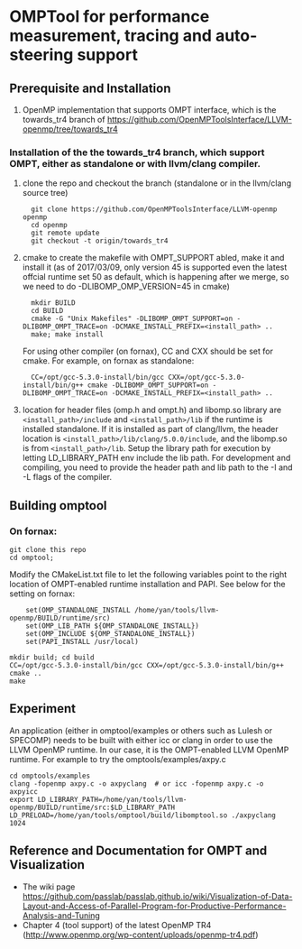 
# OMPTool for performance measurement, tracing and auto-steering support

## Prerequisite and Installation
1. OpenMP implementation that supports OMPT interface, which is the towards_tr4 branch of https://github.com/OpenMPToolsInterface/LLVM-openmp/tree/towards_tr4
    
### Installation of the the towards_tr4 branch, which support OMPT, either as standalone or with llvm/clang compiler. 
  1. clone the repo and checkout the branch (standalone or in the llvm/clang source tree)
   
           git clone https://github.com/OpenMPToolsInterface/LLVM-openmp openmp
           cd openmp
           git remote update
           git checkout -t origin/towards_tr4
           
  1. cmake to create the makefile with OMPT_SUPPORT abled, make it and install it (as of 2017/03/09, only version 45 is supported even the latest offcial runtime set 50 as default, which is happening after we merge, so we need to do -DLIBOMP_OMP_VERSION=45 in cmake)
    
           mkdir BUILD
           cd BUILD
           cmake -G "Unix Makefiles" -DLIBOMP_OMPT_SUPPORT=on -DLIBOMP_OMPT_TRACE=on -DCMAKE_INSTALL_PREFIX=<install_path> ..
           make; make install
           
      For using other compiler (on fornax), CC and CXX should be set for cmake. For example, on fornax as standalone: 
      
           CC=/opt/gcc-5.3.0-install/bin/gcc CXX=/opt/gcc-5.3.0-install/bin/g++ cmake -DLIBOMP_OMPT_SUPPORT=on -DLIBOMP_OMPT_TRACE=on -DCMAKE_INSTALL_PREFIX=<install_path> ..
           
  1. location for header files (omp.h and ompt.h) and libomp.so library are `<install_path>/include` and `<install_path>/lib` if the runtime is installed standalone. If it is installed as part of clang/llvm, the header location is `<install_path>/lib/clang/5.0.0/include`, and the libomp.so is from `<install_path>/lib`. Setup the library path for execution by letting LD_LIBRARY_PATH env include the lib path. For development and compiling, you need to provide the header path and lib path to the -I and -L flags of the compiler.

## Building omptool

### On fornax:
    git clone this repo
    cd omptool; 
 Modify the CMakeList.txt file to let the following variables point to the right location of OMPT-enabled runtime installation and PAPI. See below for the setting on fornax: 
~~~~
    set(OMP_STANDALONE_INSTALL /home/yan/tools/llvm-openmp/BUILD/runtime/src)
    set(OMP_LIB_PATH ${OMP_STANDALONE_INSTALL})
    set(OMP_INCLUDE ${OMP_STANDALONE_INSTALL})
    set(PAPI_INSTALL /usr/local)
~~~~

    mkdir build; cd build
    CC=/opt/gcc-5.3.0-install/bin/gcc CXX=/opt/gcc-5.3.0-install/bin/g++ cmake ..
    make
    
## Experiment
An application (either in omptool/examples or others such as Lulesh or SPECOMP) needs to be built with either icc or clang in order to use the LLVM OpenMP runtime. In our case, it is the OMPT-enabled LLVM OpenMP runtime. For example to try the omptools/examples/axpy.c

    cd omptools/examples
    clang -fopenmp axpy.c -o axpyclang  # or icc -fopenmp axpy.c -o axpyicc
    export LD_LIBRARY_PATH=/home/yan/tools/llvm-openmp/BUILD/runtime/src:$LD_LIBRARY_PATH
    LD_PRELOAD=/home/yan/tools/omptool/build/libomptool.so ./axpyclang 1024

## Reference and Documentation for OMPT and Visualization
 * The wiki page https://github.com/passlab/passlab.github.io/wiki/Visualization-of-Data-Layout-and-Access-of-Parallel-Program-for-Productive-Performance-Analysis-and-Tuning
 * Chapter 4 (tool support) of the latest OpenMP TR4 (http://www.openmp.org/wp-content/uploads/openmp-tr4.pdf)
